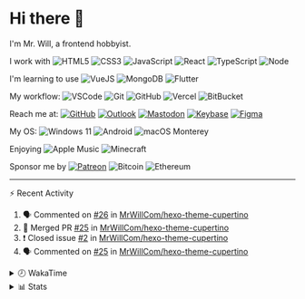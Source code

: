 # Hi there 👋

I'm Mr. Will, a frontend hobbyist.

I work with ![HTML5](https://img.shields.io/badge/HTML5-E34F26.svg?logo=html5&logoColor=white) ![CSS3](https://img.shields.io/badge/CSS3-1572B6.svg?logo=css3&logoColor=white) ![JavaScript](https://img.shields.io/badge/JavaScript-F7DF1E.svg?logo=javascript&logoColor=black) ![React](https://img.shields.io/badge/React-20232a.svg?logo=react&logoColor=61DAFB) ![TypeScript](https://img.shields.io/badge/TypeScript-007ACC.svg?logo=typescript&logoColor=white) ![Node](https://img.shields.io/badge/Node.js-43853D.svg?logo=node.js&logoColor=white)

I'm learning to use ![VueJS](https://img.shields.io/badge/Vue.js-35495e.svg?logo=vue.js&logoColor=4FC08D) ![MongoDB](https://img.shields.io/badge/MongoDB-4ea94b.svg?logo=mongodb&logoColor=white) ![Flutter](https://img.shields.io/badge/Flutter-02569B.svg?logo=flutter&logoColor=white)

My workflow: ![VSCode](https://img.shields.io/badge/VS%20Code-007ACC?logo=visual-studio-code&logoColor=white) ![Git](https://img.shields.io/badge/Git-black?logo=git) ![GitHub](https://img.shields.io/badge/GitHub-181717.svg?logo=github&logoColor=white) ![Vercel](https://img.shields.io/badge/Vercel-333?logo=vercel) ![BitBucket](https://img.shields.io/badge/BitBucket-darkblue?logo=bitbucket)

Reach me at: [![GitHub](https://img.shields.io/badge/GitHub-MrWillCom-181717.svg?logo=github&logoColor=white)](https://github.com/MrWillCom) [![Outlook](https://img.shields.io/badge/Outlook-mr.will.com%40outlook.com-0078D4?logo=microsoft-outlook&logoColor=white)](mailto:mr.will.com@outlook.com) [![Mastodon](https://img.shields.io/badge/Mastodon-@MrWillCom@noc.social-3088D4?logo=mastodon&logoColor=white)](https://noc.social/@MrWillCom) [![Keybase](https://img.shields.io/badge/Keybase-mrwillcom-33A0FF?logo=keybase&logoColor=white)](https://keybase.io/mrwillcom) [![Figma](https://img.shields.io/badge/Figma-MrWillCom-F24E1E?logo=figma&logoColor=white)](https://figma.com/@MrWillCom)

My OS: ![Windows 11](https://img.shields.io/badge/Windows%2011-0078D6?logo=microsoft&logoColor=white) ![Android](https://img.shields.io/badge/Android-3DDC84?logo=android&logoColor=white) ![macOS Monterey](https://img.shields.io/badge/macOS%20Monterey-242524?logo=apple&logoColor=white)

Enjoying ![Apple Music](https://img.shields.io/badge/-Apple%20Music-FA243C.svg?logo=apple-music&logoColor=white) ![Minecraft](https://img.shields.io/badge/Minecraft-JE%201.18.1-62B47A.svg?logo=mojang-studios&logoColor=white)

Sponsor me by [![Patreon](https://img.shields.io/badge/Patreon-MrWillCom-F96854.svg?logo=patreon&logoColor=white)](https://www.patreon.com/MrWillCom) ![Bitcoin](https://img.shields.io/badge/Bitcoin-bc1qd8w0qdjdj8gy6nr4cwvfywsv7w7ysqzwdf7sm5-000000.svg?logo=bitcoin&logoColor=white) ![Ethereum](https://img.shields.io/badge/Ethereum-0x44Baea5016C461aA838ff9B369A60246A9a540Eb-3C3C3D.svg?logo=ethereum&logoColor=white)

---

⚡ Recent Activity

<!--START_SECTION:activity-->
1. 🗣 Commented on [#26](https://github.com/MrWillCom/hexo-theme-cupertino/issues/26) in [MrWillCom/hexo-theme-cupertino](https://github.com/MrWillCom/hexo-theme-cupertino)
2. 🎉 Merged PR [#25](https://github.com/MrWillCom/hexo-theme-cupertino/pull/25) in [MrWillCom/hexo-theme-cupertino](https://github.com/MrWillCom/hexo-theme-cupertino)
3. ❗️ Closed issue [#2](https://github.com/MrWillCom/hexo-theme-cupertino/issues/2) in [MrWillCom/hexo-theme-cupertino](https://github.com/MrWillCom/hexo-theme-cupertino)
4. 🗣 Commented on [#25](https://github.com/MrWillCom/hexo-theme-cupertino/issues/25) in [MrWillCom/hexo-theme-cupertino](https://github.com/MrWillCom/hexo-theme-cupertino)
<!--END_SECTION:activity-->

<details>
<summary>🕗 WakaTime</summary>

<!--START_SECTION:waka-->
![Code Time](http://img.shields.io/badge/Code%20Time-95%20hrs%2052%20mins-blue)

**I'm a Night 🦉** 

```text
🌞 Morning    72 commits     ██░░░░░░░░░░░░░░░░░░░░░░░   11.11% 
🌆 Daytime    216 commits    ████████░░░░░░░░░░░░░░░░░   33.33% 
🌃 Evening    349 commits    █████████████░░░░░░░░░░░░   53.86% 
🌙 Night      11 commits     ░░░░░░░░░░░░░░░░░░░░░░░░░   1.7%

```
📅 **I'm Most Productive on Tuesday** 

```text
Monday       92 commits     ███░░░░░░░░░░░░░░░░░░░░░░   14.2% 
Tuesday      113 commits    ████░░░░░░░░░░░░░░░░░░░░░   17.44% 
Wednesday    91 commits     ███░░░░░░░░░░░░░░░░░░░░░░   14.04% 
Thursday     69 commits     ██░░░░░░░░░░░░░░░░░░░░░░░   10.65% 
Friday       72 commits     ██░░░░░░░░░░░░░░░░░░░░░░░   11.11% 
Saturday     112 commits    ████░░░░░░░░░░░░░░░░░░░░░   17.28% 
Sunday       99 commits     ███░░░░░░░░░░░░░░░░░░░░░░   15.28%

```


📊 **This Week I Spent My Time On** 

```text
⌚︎ Time Zone: Asia/Shanghai

💬 Programming Languages: 
Markdown                 2 hrs 44 mins       ██████████░░░░░░░░░░░░░░░   40.29% 
JavaScript               1 hr 16 mins        ████░░░░░░░░░░░░░░░░░░░░░   18.73% 
CSS                      49 mins             ███░░░░░░░░░░░░░░░░░░░░░░   12.07% 
Bash                     30 mins             █░░░░░░░░░░░░░░░░░░░░░░░░   7.44% 
YAML                     22 mins             █░░░░░░░░░░░░░░░░░░░░░░░░   5.43%

🔥 Editors: 
VS Code                  6 hrs 48 mins       █████████████████████████   100.0%

💻 Operating System: 
Mac                      6 hrs 43 mins       ████████████████████████░   98.76% 
Windows                  5 mins              ░░░░░░░░░░░░░░░░░░░░░░░░░   1.24%

```

**I Mostly Code in JavaScript** 

```text
JavaScript               20 repos            ███████████████░░░░░░░░░░   62.5% 
CSS                      5 repos             ████░░░░░░░░░░░░░░░░░░░░░   15.62% 
C++                      2 repos             █░░░░░░░░░░░░░░░░░░░░░░░░   6.25% 
SCSS                     2 repos             █░░░░░░░░░░░░░░░░░░░░░░░░   6.25% 
Swift                    2 repos             █░░░░░░░░░░░░░░░░░░░░░░░░   6.25%

```



 Last Updated on 01/09/2022 18:50:48 UTC
<!--END_SECTION:waka-->

</details>

<details>
  <summary>📊 Stats</summary>
  <img src="https://github-readme-stats.vercel.app/api?username=MrWillCom&hide_title=true&show_icons=true&count_private=true&include_all_commits=true" alt="Stats">
</details>
